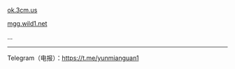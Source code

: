 <a href="http://ok.3cm.us">ok.3cm.us</a>

<a href="http://mgg.wild1.net">mgg.wild1.net</a>

...

---

Telegram（电报）：<a href="https://t.me/yunmianguan1" target="_blank">https://t.me/yunmianguan1</a>

